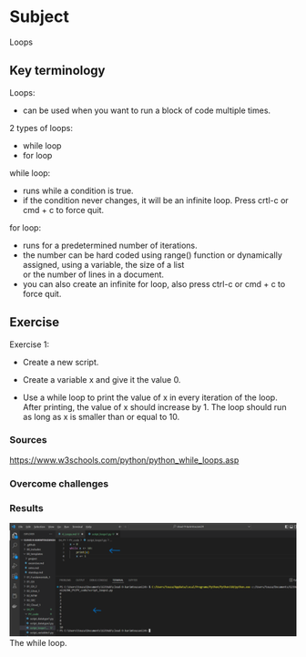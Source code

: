 # Subject
Loops

## Key terminology
Loops:  
- can be used when you want to run a block of code multiple times.  

2 types of loops:  
- while loop  
- for loop  

while loop:  
- runs while a condition is true.
- if the condition never changes, it will be an infinite loop. Press crtl-c or cmd + c to force quit.  

for loop:  
- runs for a predetermined number of iterations.  
- the number can be hard coded using range() function or dynamically assigned, using a variable, the size of a list  
or the number of lines in a document.  
- you can also create an infinite for loop, also press ctrl-c or cmd + c to force quit. 

## Exercise  
Exercise 1:  

- Create a new script.  

- Create a variable x and give it the value 0.  

- Use a while loop to print the value of x in every iteration of the loop. After printing, the value of x should increase by 1. The loop should run as long as x is smaller than or equal to 10.

### Sources
https://www.w3schools.com/python/python_while_loops.asp

### Overcome challenges


### Results  
![result exercise 1](https://github.com/Techgrounds-Cloud-9/cloud-9-karimtouzani24/blob/ed64b9020d5c02179704f8324b6c8d24a504bacf/00_includes/PY/result_loops1.png)  
The while loop.  
